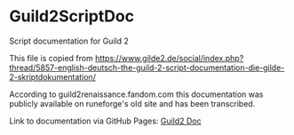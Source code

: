 # Guild2ScriptDoc
Script documentation for Guild 2

This file is copied from https://www.gilde2.de/social/index.php?thread/5857-english-deutsch-the-guild-2-script-documentation-die-gilde-2-skriptdokumentation/

According to guild2renaissance.fandom.com this documentation was publicly available on runeforge's old site and has been transcribed.

Link to documentation via GitHub Pages: [Guild2 Doc](https://zokradonh.github.io/Guild2ScriptDoc/ScriptDocumentation.html)
